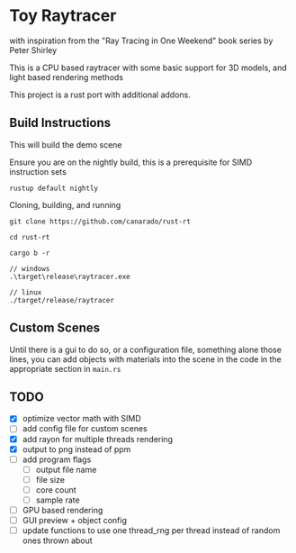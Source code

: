 # Toy Raytracer
with inspiration from the "Ray Tracing in One Weekend" book series by Peter Shirley   

This is a CPU based raytracer with some basic support for 3D models, and light based rendering methods  

This project is a rust port with additional addons.  

## Build Instructions
This will build the demo scene

Ensure you are on the nightly build, this is a prerequisite for SIMD instruction sets
```
rustup default nightly
```

Cloning, building, and running
```
git clone https://github.com/canarado/rust-rt

cd rust-rt

cargo b -r

// windows
.\target\release\raytracer.exe

// linux
./target/release/raytracer
```

## Custom Scenes
Until there is a gui to do so, or a configuration file, something alone those lines,
you can add objects with materials into the scene in the code in the appropriate section in `main.rs`

## TODO
- [x] optimize vector math with SIMD
- [ ] add config file for custom scenes
- [x] add rayon for multiple threads rendering
- [x] output to png instead of ppm
- [ ] add program flags
    - [ ] output file name
    - [ ] file size
    - [ ] core count
    - [ ] sample rate
- [ ] GPU based rendering
- [ ] GUI preview + object config
- [ ] update functions to use one thread_rng per thread instead of random ones thrown about